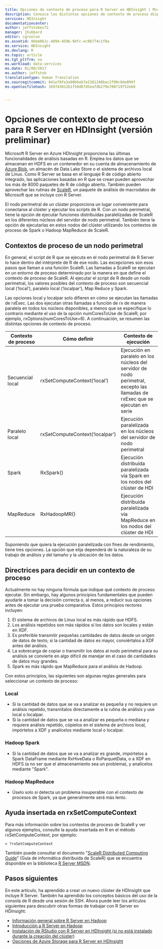 ```yaml
---
title: Opciones de contexto de proceso para R Server en HDInsight | Microsoft Docs
description: Conozca las distintas opciones de contexto de proceso disponibles para los usuarios con R Server en HDInsight.
services: HDInsight
documentationcenter: 
author: jeffstokes72
manager: jhubbard
editor: cgronlun
ms.assetid: 0deb0b1c-4094-459b-94fc-ec9b774c1f8a
ms.service: HDInsight
ms.devlang: R
ms.topic: article
ms.tgt_pltfrm: na
ms.workload: data-services
ms.date: 01/09/2017
ms.author: jeffstok
translationtype: Human Translation
ms.sourcegitcommit: 841e70fa3a80bbeb7e2281246bac2f99c0de899f
ms.openlocfilehash: 169743012b1f50d67d5eafdb279e706719752eb8


---
```

# <a name="compute-context-options-for-r-server-on-hdinsight"></a>Opciones de contexto de proceso para R Server en HDInsight (versión preliminar)
Microsoft R Server en Azure HDInsight proporciona las últimas funcionalidades de análisis basadas en R. Emplea los datos que se almacenan en HDFS en un contenedor en su cuenta de almacenamiento de [Azure Blob](../storage/storage-introduction.md "Azure Blob Storage"), un almacén de Data Lake Store o el sistema de archivos local de Linux. Como R Server se basa en el lenguaje R de código abierto integrado, las aplicaciones basadas en R que se crean pueden aprovechar los más de 8000 paquetes de R de código abierto. También pueden aprovechar las rutinas de [ScaleR](http://www.revolutionanalytics.com/revolution-r-enterprise-scaler "Revolution Analytics ScaleR"), un paquete de análisis de macrodatos de Microsoft que se incluye con R Server.  

El nodo perimetral de un clúster proporciona un lugar conveniente para conectarse al clúster y ejecutar los scripts de R. Con un nodo perimetral, tiene la opción de ejecutar funciones distribuidas paralelizadas de ScaleR en los diferentes núcleos del servidor de nodo perimetral. También tiene la opción de ejecutarlas en estos nodos del clúster utilizando los contextos de proceso de Spark o Hadoop MapReduce de ScaleR.

## <a name="compute-contexts-for-an-edge-node"></a>Contextos de proceso de un nodo perimetral
En general, el script de R que se ejecuta en el nodo perimetral de R Server lo hace dentro del intérprete de R de ese nodo. Las excepciones son esos pasos que llaman a una función ScaleR. Las llamadas a ScaleR se ejecutan en un entorno de proceso determinado por la manera en que define el contexto de proceso de ScaleR.  Al ejecutar el script de R desde un nodo perimetral, los valores posibles del contexto de proceso son secuencial local (‘local’), paralelo local (‘localpar’), Map Reduce y Spark.

Las opciones local y localpar solo difieren en cómo se ejecutan las llamadas de rxExec. Las dos ejecutan otras llamadas a función de rx de manera paralela en todos los núcleos disponibles, a menos que se especifique lo contrario mediante el uso de la opción numCoresToUse de ScaleR; por ejemplo, rxOptions(numCoresToUse=6). A continuación, se resumen las distintas opciones de contexto de proceso.

| Contexto de proceso  | Cómo definir                      | Contexto de ejecución                        |
| ---------------- | ------------------------------- | ---------------------------------------- |
| Secuencial local | rxSetComputeContext(‘local’)    | Ejecución en paralelo en los núcleos del servidor de nodo perimetral, excepto las llamadas de rxExec que se ejecutan en serie |
| Paralelo local   | rxSetComputeContext(‘localpar’) | Ejecución paralelizada en los núcleos del servidor de nodo perimetral |
| Spark            | RxSpark()                       | Ejecución distribuida paralelizada vía Spark en los nodos del clúster de HDI |
| MapReduce       | RxHadoopMR()                    | Ejecución distribuida paralelizada vía MapReduce en los nodos del clúster de HDI |

Suponiendo que quiera la ejecución paralelizada con fines de rendimiento, tiene tres opciones. La opción que elija dependerá de la naturaleza de su trabajo de análisis y del tamaño y la ubicación de los datos.

## <a name="guidelines-for-deciding-on-a-compute-context"></a>Directrices para decidir en un contexto de proceso
Actualmente no hay ninguna fórmula que indique qué contexto de proceso ejecutar. Sin embargo, hay algunos principios fundamentales que pueden ayudarle a tomar la decisión correcta o, al menos, a reducir sus opciones antes de ejecutar una prueba comparativa. Estos principios rectores incluyen:

1. El sistema de archivos de Linux local es más rápido que HDFS.
2. Los análisis repetidos son más rápidos si los datos son locales y están en XDF.
3. Es preferible transmitir pequeñas cantidades de datos desde un origen de datos de texto; si la cantidad de datos es mayor, conviértalos a XDF antes del análisis.
4. La sobrecarga de copiar o transmitir los datos al nodo perimetral para su análisis se convierte en algo difícil de manejar en el caso de cantidades de datos muy grandes.
5. Spark es más rápido que MapReduce para el análisis de Hadoop.

Con estos principios, las siguientes son algunas reglas generales para seleccionar un contexto de proceso:

### <a name="local"></a>Local
* Si la cantidad de datos que se va a analizar es pequeña y no requiere un análisis repetido, transmítalos directamente a la rutina de análisis y use local o localpar.
* Si la cantidad de datos que se va a analizar es pequeña o mediana y requiere análisis repetido, cópielos en el sistema de archivos local, impórtelos a XDF y analícelos mediante local o localpar.

### <a name="hadoop-spark"></a>Hadoop Spark
* Si la cantidad de datos que se va a analizar es grande, impórtelos a Spark DataFrame mediante RxHiveData o RxParquetData, o a XDF en HDFS (a no ser que el almacenamiento sea un problema), y analícelos mediante "Spark".

### <a name="hadoop-map-reduce"></a>Hadoop MapReduce
* Úselo solo si detecta un problema insuperable con el contexto de procesos de Spark, ya que generalmente será más lento.  

## <a name="inline-help-on-rxsetcomputecontext"></a>Ayuda insertada en rxSetComputeContext
Para más información sobre los contextos de proceso de ScaleR y ver algunos ejemplos, consulte la ayuda insertada en R en el método rxSetComputeContext, por ejemplo:

    > ?rxSetComputeContext

También puede consultar el documento "[ScaleR Distributed Computing Guide](https://msdn.microsoft.com/microsoft-r/scaler-distributed-computing)" (Guía de informática distribuida de ScaleR) que se encuentra disponible en la biblioteca [R Server MSDN](https://msdn.microsoft.com/library/mt674634.aspx "R Server en MSDN").

## <a name="next-steps"></a>Pasos siguientes
En este artículo, ha aprendido a crear un nuevo clúster de HDInsight que incluye R Server. También ha aprendido los conceptos básicos del uso de la consola de R desde una sesión de SSH. Ahora puede leer los artículos siguientes para descubrir otras formas de trabajar con R Server en HDInsight:

* [Información general sobre R Server en Hadoop](hdinsight-hadoop-r-server-overview.md)
* [Introducción a R Server en Hadoop](hdinsight-hadoop-r-server-get-started.md)
* [Instalación de RStudio con R Server en HDInsight (si no está instalado durante la creación del clúster)](hdinsight-hadoop-r-server-install-r-studio.md)
* [Opciones de Azure Storage para R Server en HDInsight](hdinsight-hadoop-r-server-storage.md)




<!--HONumber=Nov16_HO4-->


